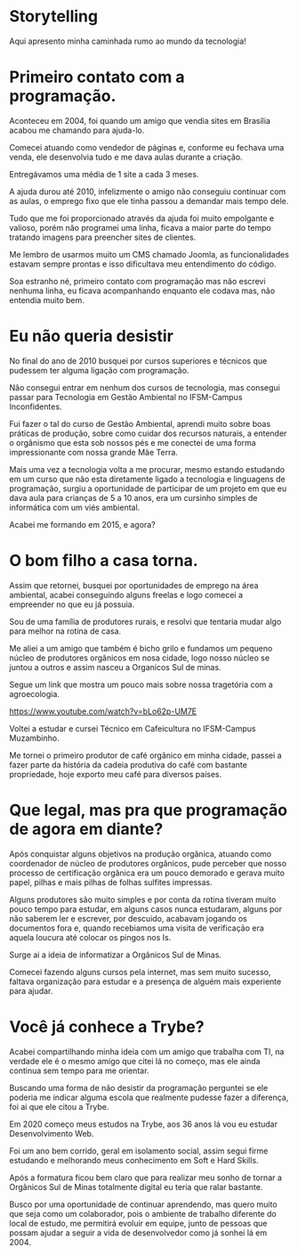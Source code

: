 # Storytelling
Aqui apresento minha caminhada rumo ao mundo da tecnologia!

# Primeiro contato com a programação.
Aconteceu em 2004, foi quando um amigo que vendia sites em Brasília acabou me chamando para ajuda-lo.

Comecei atuando como vendedor de páginas e, conforme eu fechava uma venda, ele desenvolvia tudo e me dava aulas durante a criação.

Entregávamos uma média de 1 site a cada 3 meses.

A ajuda durou até 2010, infelizmente o amigo não conseguiu continuar com as aulas, o emprego fixo que ele tinha passou a demandar mais tempo dele.

Tudo que me foi proporcionado através da ajuda foi muito empolgante e valioso, porém não programei uma linha, ficava a maior parte do tempo tratando imagens para preencher sites de clientes.

Me lembro de usarmos muito um CMS chamado Joomla, as funcionalidades estavam sempre prontas e isso dificultava meu entendimento do código.

Soa estranho né, primeiro contato com programação mas não escrevi nenhuma linha, eu ficava acompanhando enquanto ele codava mas, não entendia muito bem.

# Eu não queria desistir

No final do ano de 2010 busquei por cursos superiores e técnicos que pudessem ter alguma ligação com programação.

Não consegui entrar em nenhum dos cursos de tecnologia, mas consegui passar para Tecnologia em Gestão Ambiental no IFSM-Campus Inconfidentes.

Fui fazer o tal do curso de Gestão Ambiental, aprendi muito sobre boas práticas de produção, sobre como cuidar dos recursos naturais, a entender o orgânismo que esta sob nossos pés e me conectei de uma forma impressionante com nossa grande Mãe Terra.

Mais uma vez a tecnologia volta a me procurar, mesmo estando estudando em um curso que não esta diretamente ligado a tecnologia e linguagens de programação, surgiu a oportunidade de participar de um projeto em que eu dava aula para crianças de 5 a 10 anos, era um cursinho simples de informática com um viés ambiental.

Acabei me formando em 2015, e agora?

# O bom filho a casa torna.

Assim que retornei, busquei por oportunidades de emprego na área ambiental, acabei conseguindo alguns freelas e logo comecei a empreender no que eu já possuia.

Sou de uma família de produtores rurais, e resolvi que tentaria mudar algo para melhor na rotina de casa.

Me aliei a um amigo que também é bicho grilo e fundamos um pequeno núcleo de produtores orgânicos em nosa cidade, logo nosso núcleo se juntou a outros e assim nasceu a Organicos Sul de minas.

Segue um link que mostra um pouco mais sobre nossa tragetória com a agroecologia.

https://www.youtube.com/watch?v=bLo62p-UM7E

Voltei a estudar e cursei Técnico em Cafeicultura no IFSM-Campus Muzambinho.

Me tornei o primeiro produtor de café orgânico em minha cidade, passei a fazer parte da história da cadeia produtiva do café com bastante propriedade, hoje exporto meu café para diversos países.

# Que legal, mas pra que programação de agora em diante?

Após conquistar alguns objetivos na produção orgânica, atuando como coordenador de núcleo de produtores orgânicos, pude perceber que nosso processo de certificação orgânica era um pouco demorado e gerava muito papel, pilhas e mais pilhas de folhas sulfites impressas.

Alguns produtores são muito simples e por conta da rotina tiveram muito pouco tempo para estudar, em alguns casos nunca estudaram, alguns por não saberem ler e escrever, por descuido, acabavam jogando os documentos fora e, quando recebiamos uma visita de verificação era aquela loucura até colocar os pingos nos Is.

Surge ai a ideia de informatizar a Orgânicos Sul de Minas.

Comecei fazendo alguns cursos pela internet, mas sem muito sucesso, faltava organização para estudar e a presença de alguém mais experiente para ajudar.

# Você já conhece a Trybe?

Acabei compartilhando minha ideia com um amigo que trabalha com TI, na verdade ele é o mesmo amigo que citei lá no começo, mas ele ainda continua sem tempo para me orientar.

Buscando uma forma de não desistir da programação perguntei se ele poderia me indicar alguma escola que realmente pudesse fazer a diferença, foi ai que ele citou a Trybe.

Em 2020 começo meus estudos na Trybe, aos 36 anos lá vou eu estudar Desenvolvimento Web.

Foi um ano bem corrido, geral em isolamento social, assim segui firme estudando e melhorando meus conhecimento em Soft e Hard Skills.

Após a formatura ficou bem claro que para realizar meu sonho de tornar a Orgânicos Sul de Minas totalmente digital eu teria que ralar bastante.

Busco por uma oportunidade de continuar aprendendo, mas quero muito que seja como um colaborador, pois o ambiente de trabalho diferente do local de estudo, me permitirá evoluir em equipe, junto de pessoas que possam ajudar a seguir a vida de desenvolvedor como já sonhei lá em 2004.



